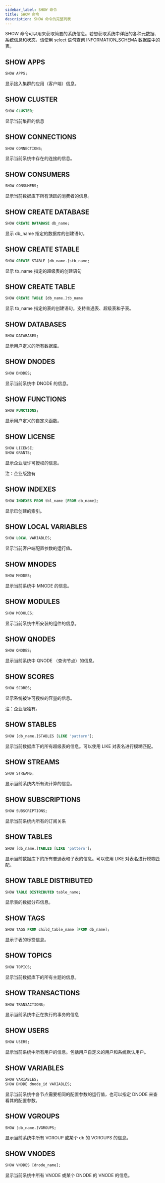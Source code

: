 ```yaml
---
sidebar_label: SHOW 命令
title: SHOW 命令
description: SHOW 命令的完整列表
---
```


SHOW 命令可以用来获取简要的系统信息。若想获取系统中详细的各种元数据、系统信息和状态，请使用 select 语句查询 INFORMATION_SCHEMA 数据库中的表。

## SHOW APPS

```sql
SHOW APPS;
```

显示接入集群的应用（客户端）信息。

## SHOW CLUSTER

```sql
SHOW CLUSTER;
```

显示当前集群的信息

## SHOW CONNECTIONS

```sql
SHOW CONNECTIONS;
```

显示当前系统中存在的连接的信息。

## SHOW CONSUMERS

```sql
SHOW CONSUMERS;
```

显示当前数据库下所有活跃的消费者的信息。

## SHOW CREATE DATABASE

```sql
SHOW CREATE DATABASE db_name;
```

显示 db_name 指定的数据库的创建语句。

## SHOW CREATE STABLE

```sql
SHOW CREATE STABLE [db_name.]stb_name;
```

显示 tb_name 指定的超级表的创建语句

## SHOW CREATE TABLE

```sql
SHOW CREATE TABLE [db_name.]tb_name
```

显示 tb_name 指定的表的创建语句。支持普通表、超级表和子表。

## SHOW DATABASES

```sql
SHOW DATABASES;
```

显示用户定义的所有数据库。

## SHOW DNODES

```sql
SHOW DNODES;
```

显示当前系统中 DNODE 的信息。

## SHOW FUNCTIONS

```sql
SHOW FUNCTIONS;
```

显示用户定义的自定义函数。

## SHOW LICENSE

```sql
SHOW LICENSE;
SHOW GRANTS;
```

显示企业版许可授权的信息。

注：企业版独有

## SHOW INDEXES

```sql
SHOW INDEXES FROM tbl_name [FROM db_name];
```

显示已创建的索引。

## SHOW LOCAL VARIABLES

```sql
SHOW LOCAL VARIABLES;
```

显示当前客户端配置参数的运行值。

## SHOW MNODES

```sql
SHOW MNODES;
```

显示当前系统中 MNODE 的信息。

## SHOW MODULES

```sql
SHOW MODULES;
```

显示当前系统中所安装的组件的信息。

## SHOW QNODES

```sql
SHOW QNODES;
```

显示当前系统中 QNODE （查询节点）的信息。

## SHOW SCORES

```sql
SHOW SCORES;
```

显示系统被许可授权的容量的信息。

注：企业版独有。

## SHOW STABLES

```sql
SHOW [db_name.]STABLES [LIKE 'pattern'];
```

显示当前数据库下的所有超级表的信息。可以使用 LIKE 对表名进行模糊匹配。

## SHOW STREAMS

```sql
SHOW STREAMS;
```

显示当前系统内所有流计算的信息。

## SHOW SUBSCRIPTIONS

```sql
SHOW SUBSCRIPTIONS;
```

显示当前系统内所有的订阅关系

## SHOW TABLES

```sql
SHOW [db_name.]TABLES [LIKE 'pattern'];
```

显示当前数据库下的所有普通表和子表的信息。可以使用 LIKE 对表名进行模糊匹配。

## SHOW TABLE DISTRIBUTED

```sql
SHOW TABLE DISTRIBUTED table_name;
```

显示表的数据分布信息。

## SHOW TAGS

```sql
SHOW TAGS FROM child_table_name [FROM db_name];
```

显示子表的标签信息。

## SHOW TOPICS

```sql
SHOW TOPICS;
```

显示当前数据库下的所有主题的信息。

## SHOW TRANSACTIONS

```sql
SHOW TRANSACTIONS;
```

显示当前系统中正在执行的事务的信息

## SHOW USERS

```sql
SHOW USERS;
```

显示当前系统中所有用户的信息。包括用户自定义的用户和系统默认用户。

## SHOW VARIABLES

```sql
SHOW VARIABLES;
SHOW DNODE dnode_id VARIABLES;
```

显示当前系统中各节点需要相同的配置参数的运行值，也可以指定 DNODE 来查看其的配置参数。

## SHOW VGROUPS

```sql
SHOW [db_name.]VGROUPS;
```

显示当前系统中所有 VGROUP 或某个 db 的 VGROUPS 的信息。

## SHOW VNODES

```sql
SHOW VNODES [dnode_name];
```

显示当前系统中所有 VNODE 或某个 DNODE 的 VNODE 的信息。
